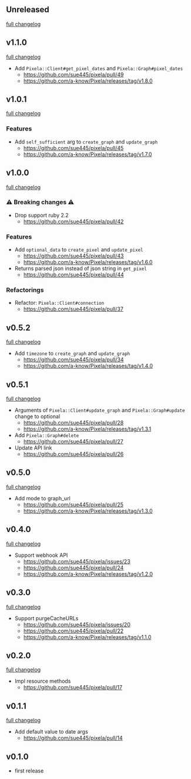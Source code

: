 ## Unreleased
[full changelog](http://github.com/sue445/pixela/compare/v1.1.0...master)

## v1.1.0
[full changelog](http://github.com/sue445/pixela/compare/v1.0.1...v1.1.1)

* Add `Pixela::Client#get_pixel_dates` and `Pixela::Graph#pixel_dates`
  * https://github.com/sue445/pixela/pull/49
  * https://github.com/a-know/Pixela/releases/tag/v1.8.0

## v1.0.1
[full changelog](http://github.com/sue445/pixela/compare/v1.0.0...v1.0.1)

### Features
* Add `self_sufficient` arg to `create_graph` and `update_graph`
  * https://github.com/sue445/pixela/pull/45
  * https://github.com/a-know/Pixela/releases/tag/v1.7.0

## v1.0.0
[full changelog](http://github.com/sue445/pixela/compare/v0.5.2...v1.0.0)

### :warning: Breaking changes :warning:
* Drop support ruby 2.2
  * https://github.com/sue445/pixela/pull/42

### Features
* Add `optional_data` to `create_pixel` and `update_pixel`
  * https://github.com/sue445/pixela/pull/43
  * https://github.com/a-know/Pixela/releases/tag/v1.6.0
* Returns parsed json instead of json string in `get_pixel`
  * https://github.com/sue445/pixela/pull/44
  
### Refactorings
* Refactor: `Pixela::Client#connection`
  * https://github.com/sue445/pixela/pull/37

## v0.5.2
[full changelog](http://github.com/sue445/pixela/compare/v0.5.1...v0.5.2)

* Add `timezone` to `create_graph` and `update_graph`
  * https://github.com/sue445/pixela/pull/34
  * https://github.com/a-know/Pixela/releases/tag/v1.4.0

## v0.5.1
[full changelog](http://github.com/sue445/pixela/compare/v0.5.0...v0.5.1)

* Arguments of `Pixela::Client#update_graph` and `Pixela::Graph#update` change to optional
  * https://github.com/sue445/pixela/pull/28
  * https://github.com/a-know/Pixela/releases/tag/v1.3.1
* Add `Pixela::Graph#delete`
  * https://github.com/sue445/pixela/pull/27
* Update API link
  * https://github.com/sue445/pixela/pull/26

## v0.5.0
[full changelog](http://github.com/sue445/pixela/compare/v0.4.0...v0.5.0)

* Add mode to graph_url
  * https://github.com/sue445/pixela/pull/25
  * https://github.com/a-know/Pixela/releases/tag/v1.3.0

## v0.4.0
[full changelog](http://github.com/sue445/pixela/compare/v0.3.0...v0.4.0)

* Support webhook API
  * https://github.com/sue445/pixela/issues/23
  * https://github.com/sue445/pixela/pull/24
  * https://github.com/a-know/Pixela/releases/tag/v1.2.0

## v0.3.0
[full changelog](http://github.com/sue445/pixela/compare/v0.2.0...v0.3.0)

* Support purgeCacheURLs
  * https://github.com/sue445/pixela/issues/20
  * https://github.com/sue445/pixela/pull/22
  * https://github.com/a-know/Pixela/releases/tag/v1.1.0

## v0.2.0
[full changelog](http://github.com/sue445/pixela/compare/v0.1.1...v0.2.0)

* Impl resource methods
  * https://github.com/sue445/pixela/pull/17

## v0.1.1
[full changelog](http://github.com/sue445/pixela/compare/v0.1.0...v0.1.1)

* Add default value to date args
  * https://github.com/sue445/pixela/pull/14

## v0.1.0
* first release
